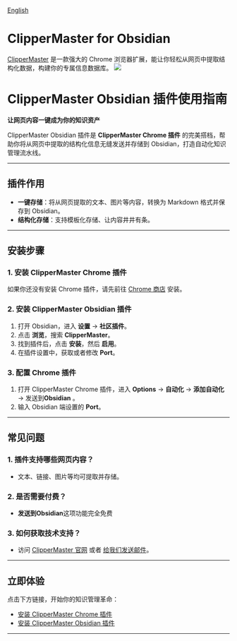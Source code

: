 [English](README.md)

# ClipperMaster for Obsidian

[ClipperMaster](https://clippermaster.com) 是一款强大的 Chrome 浏览器扩展，能让你轻松从网页中提取结构化数据，构建你的专属信息数据库。
![](https://clippermaster.com/clippermaster-intro.png)


# ClipperMaster Obsidian 插件使用指南

**让网页内容一键成为你的知识资产**

ClipperMaster Obsidian 插件是 **ClipperMaster Chrome 插件** 的完美搭档，帮助你将从网页中提取的结构化信息无缝发送并存储到 Obsidian，打造自动化知识管理流水线。

---

## **插件作用**
- **一键存储**：将从网页提取的文本、图片等内容，转换为 Markdown 格式并保存到 Obsidian。
- **结构化存储**：支持模板化存储、让内容井井有条。

---

## **安装步骤**

### **1. 安装 ClipperMaster Chrome 插件**
如果你还没有安装 Chrome 插件，请先前往 [Chrome 商店](https://chromewebstore.google.com/detail/clippermaster/bdilooeboaoifijdnpomfoinefbokjlj) 安装。

### **2. 安装 ClipperMaster Obsidian 插件**
1. 打开 Obsidian，进入 **设置** → **社区插件**。
2. 点击 **浏览**，搜索 **ClipperMaster**。
3. 找到插件后，点击 **安装**，然后 **启用**。
4. 在插件设置中，获取或者修改 **Port**。

### **3. 配置 Chrome 插件**
1. 打开 ClipperMaster Chrome 插件，进入 **Options** → **自动化** → **添加自动化** → 发送到**Obsidian** 。
2. 输入 Obsidian 端设置的 **Port**。

---

## **常见问题**

### **1. 插件支持哪些网页内容？**
- 文本、链接、图片等均可提取并存储。

### **2. 是否需要付费？**
- **发送到Obsidian**这项功能完全免费

### **3. 如何获取技术支持？**
- 访问 [ClipperMaster 官网](https://clippermaster.com) 或者 [给我们发送邮件](mailto:tony@clippermaster.com)。

---

## **立即体验**
点击下方链接，开始你的知识管理革命：
- [安装 ClipperMaster Chrome 插件](https://chromewebstore.google.com/detail/clippermaster/bdilooeboaoifijdnpomfoinefbokjlj)
- [安装 ClipperMaster Obsidian 插件](obsidian://plugins)

---


